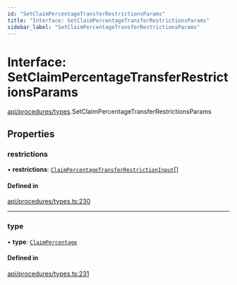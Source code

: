 ```yaml
---
id: "SetClaimPercentageTransferRestrictionsParams"
title: "Interface: SetClaimPercentageTransferRestrictionsParams"
sidebar_label: "SetClaimPercentageTransferRestrictionsParams"
---
```


# Interface: SetClaimPercentageTransferRestrictionsParams

[api/procedures/types](../../../../../modules/API/Procedures/Types/Types.md).SetClaimPercentageTransferRestrictionsParams

## Properties

### restrictions

• **restrictions**: [`ClaimPercentageTransferRestrictionInput`](../ClaimPercentageTransferRestrictionInput/ClaimPercentageTransferRestrictionInput.md)[]

#### Defined in

[api/procedures/types.ts:230](https://github.com/PolymeshAssociation/polymesh-sdk/blob/15be87e8/src/api/procedures/types.ts#L230)

___

### type

• **type**: [`ClaimPercentage`](../../../../../enums/API/Procedures/Types/TransferRestrictionType/TransferRestrictionType.md#claimpercentage)

#### Defined in

[api/procedures/types.ts:231](https://github.com/PolymeshAssociation/polymesh-sdk/blob/15be87e8/src/api/procedures/types.ts#L231)
